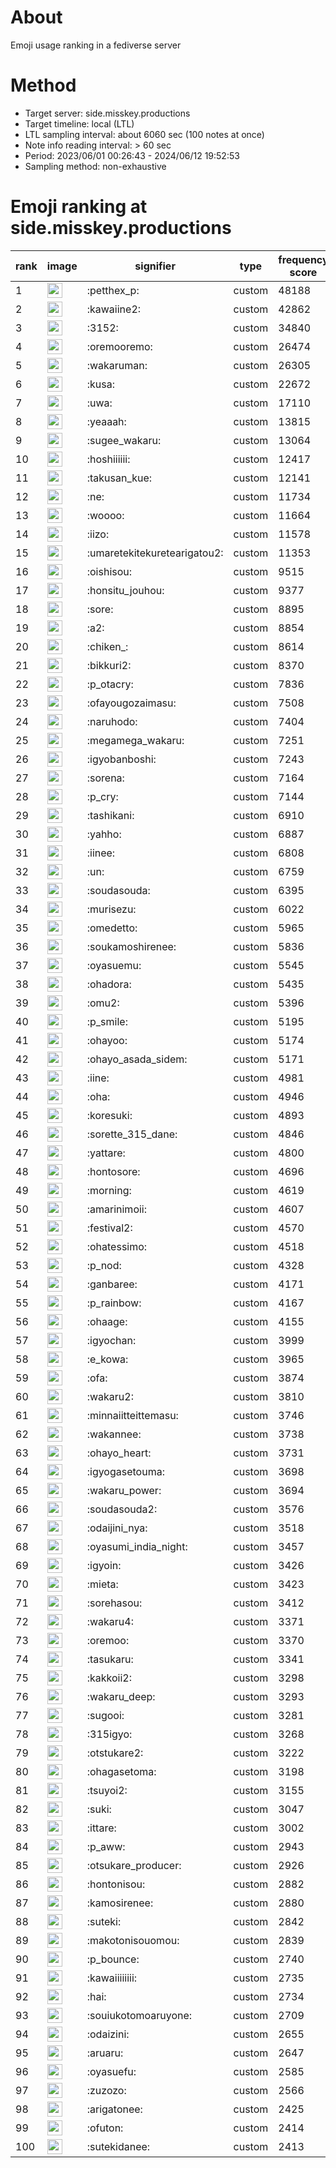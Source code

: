# About
Emoji usage ranking in a fediverse server

# Method
- Target server: side.misskey.productions
- Target timeline: local (LTL)
- LTL sampling interval: about 6060 sec (100 notes at once)
- Note info reading interval: > 60 sec
- Period: 2023/06/01 00:26:43 - 2024/06/12 19:52:53 
- Sampling method: non-exhaustive

# Emoji ranking at side.misskey.productions

|rank|image|signifier|type|frequency score|
|----|----|----|----|----|
|1|<img height="24" src="https://side.misskey.productions/emoji/petthex_p.webp">|:petthex_p:|custom|48188|
|2|<img height="24" src="https://side.misskey.productions/emoji/kawaiine2.webp">|:kawaiine2:|custom|42862|
|3|<img height="24" src="https://side.misskey.productions/emoji/3152.webp">|:3152:|custom|34840|
|4|<img height="24" src="https://side.misskey.productions/emoji/oremooremo.webp">|:oremooremo:|custom|26474|
|5|<img height="24" src="https://side.misskey.productions/emoji/wakaruman.webp">|:wakaruman:|custom|26305|
|6|<img height="24" src="https://side.misskey.productions/emoji/kusa.webp">|:kusa:|custom|22672|
|7|<img height="24" src="https://side.misskey.productions/emoji/uwa.webp">|:uwa:|custom|17110|
|8|<img height="24" src="https://side.misskey.productions/emoji/yeaaah.webp">|:yeaaah:|custom|13815|
|9|<img height="24" src="https://side.misskey.productions/emoji/sugee_wakaru.webp">|:sugee_wakaru:|custom|13064|
|10|<img height="24" src="https://side.misskey.productions/emoji/hoshiiiiii.webp">|:hoshiiiiii:|custom|12417|
|11|<img height="24" src="https://side.misskey.productions/emoji/takusan_kue.webp">|:takusan_kue:|custom|12141|
|12|<img height="24" src="https://side.misskey.productions/emoji/ne.webp">|:ne:|custom|11734|
|13|<img height="24" src="https://side.misskey.productions/emoji/woooo.webp">|:woooo:|custom|11664|
|14|<img height="24" src="https://side.misskey.productions/emoji/iizo.webp">|:iizo:|custom|11578|
|15|<img height="24" src="https://side.misskey.productions/emoji/umaretekitekuretearigatou2.webp">|:umaretekitekuretearigatou2:|custom|11353|
|16|<img height="24" src="https://side.misskey.productions/emoji/oishisou.webp">|:oishisou:|custom|9515|
|17|<img height="24" src="https://side.misskey.productions/emoji/honsitu_jouhou.webp">|:honsitu_jouhou:|custom|9377|
|18|<img height="24" src="https://side.misskey.productions/emoji/sore.webp">|:sore:|custom|8895|
|19|<img height="24" src="https://side.misskey.productions/emoji/a2.webp">|:a2:|custom|8854|
|20|<img height="24" src="https://side.misskey.productions/emoji/chiken_.webp">|:chiken_:|custom|8614|
|21|<img height="24" src="https://side.misskey.productions/emoji/bikkuri2.webp">|:bikkuri2:|custom|8370|
|22|<img height="24" src="https://side.misskey.productions/emoji/p_otacry.webp">|:p_otacry:|custom|7836|
|23|<img height="24" src="https://side.misskey.productions/emoji/ofayougozaimasu.webp">|:ofayougozaimasu:|custom|7508|
|24|<img height="24" src="https://side.misskey.productions/emoji/naruhodo.webp">|:naruhodo:|custom|7404|
|25|<img height="24" src="https://side.misskey.productions/emoji/megamega_wakaru.webp">|:megamega_wakaru:|custom|7251|
|26|<img height="24" src="https://side.misskey.productions/emoji/igyobanboshi.webp">|:igyobanboshi:|custom|7243|
|27|<img height="24" src="https://side.misskey.productions/emoji/sorena.webp">|:sorena:|custom|7164|
|28|<img height="24" src="https://side.misskey.productions/emoji/p_cry.webp">|:p_cry:|custom|7144|
|29|<img height="24" src="https://side.misskey.productions/emoji/tashikani.webp">|:tashikani:|custom|6910|
|30|<img height="24" src="https://side.misskey.productions/emoji/yahho.webp">|:yahho:|custom|6887|
|31|<img height="24" src="https://side.misskey.productions/emoji/iinee.webp">|:iinee:|custom|6808|
|32|<img height="24" src="https://side.misskey.productions/emoji/un.webp">|:un:|custom|6759|
|33|<img height="24" src="https://side.misskey.productions/emoji/soudasouda.webp">|:soudasouda:|custom|6395|
|34|<img height="24" src="https://side.misskey.productions/emoji/murisezu.webp">|:murisezu:|custom|6022|
|35|<img height="24" src="https://side.misskey.productions/emoji/omedetto.webp">|:omedetto:|custom|5965|
|36|<img height="24" src="https://side.misskey.productions/emoji/soukamoshirenee.webp">|:soukamoshirenee:|custom|5836|
|37|<img height="24" src="https://side.misskey.productions/emoji/oyasuemu.webp">|:oyasuemu:|custom|5545|
|38|<img height="24" src="https://side.misskey.productions/emoji/ohadora.webp">|:ohadora:|custom|5435|
|39|<img height="24" src="https://side.misskey.productions/emoji/omu2.webp">|:omu2:|custom|5396|
|40|<img height="24" src="https://side.misskey.productions/emoji/p_smile.webp">|:p_smile:|custom|5195|
|41|<img height="24" src="https://side.misskey.productions/emoji/ohayoo.webp">|:ohayoo:|custom|5174|
|42|<img height="24" src="https://side.misskey.productions/emoji/ohayo_asada_sidem.webp">|:ohayo_asada_sidem:|custom|5171|
|43|<img height="24" src="https://side.misskey.productions/emoji/iine.webp">|:iine:|custom|4981|
|44|<img height="24" src="https://side.misskey.productions/emoji/oha.webp">|:oha:|custom|4946|
|45|<img height="24" src="https://side.misskey.productions/emoji/koresuki.webp">|:koresuki:|custom|4893|
|46|<img height="24" src="https://side.misskey.productions/emoji/sorette_315_dane.webp">|:sorette_315_dane:|custom|4846|
|47|<img height="24" src="https://side.misskey.productions/emoji/yattare.webp">|:yattare:|custom|4800|
|48|<img height="24" src="https://side.misskey.productions/emoji/hontosore.webp">|:hontosore:|custom|4696|
|49|<img height="24" src="https://side.misskey.productions/emoji/morning.webp">|:morning:|custom|4619|
|50|<img height="24" src="https://side.misskey.productions/emoji/amarinimoii.webp">|:amarinimoii:|custom|4607|
|51|<img height="24" src="https://side.misskey.productions/emoji/festival2.webp">|:festival2:|custom|4570|
|52|<img height="24" src="https://side.misskey.productions/emoji/ohatessimo.webp">|:ohatessimo:|custom|4518|
|53|<img height="24" src="https://side.misskey.productions/emoji/p_nod.webp">|:p_nod:|custom|4328|
|54|<img height="24" src="https://side.misskey.productions/emoji/ganbaree.webp">|:ganbaree:|custom|4171|
|55|<img height="24" src="https://side.misskey.productions/emoji/p_rainbow.webp">|:p_rainbow:|custom|4167|
|56|<img height="24" src="https://side.misskey.productions/emoji/ohaage.webp">|:ohaage:|custom|4155|
|57|<img height="24" src="https://side.misskey.productions/emoji/igyochan.webp">|:igyochan:|custom|3999|
|58|<img height="24" src="https://side.misskey.productions/emoji/e_kowa.webp">|:e_kowa:|custom|3965|
|59|<img height="24" src="https://side.misskey.productions/emoji/ofa.webp">|:ofa:|custom|3874|
|60|<img height="24" src="https://side.misskey.productions/emoji/wakaru2.webp">|:wakaru2:|custom|3810|
|61|<img height="24" src="https://side.misskey.productions/emoji/minnaiitteittemasu.webp">|:minnaiitteittemasu:|custom|3746|
|62|<img height="24" src="https://side.misskey.productions/emoji/wakannee.webp">|:wakannee:|custom|3738|
|63|<img height="24" src="https://side.misskey.productions/emoji/ohayo_heart.webp">|:ohayo_heart:|custom|3731|
|64|<img height="24" src="https://side.misskey.productions/emoji/igyogasetouma.webp">|:igyogasetouma:|custom|3698|
|65|<img height="24" src="https://side.misskey.productions/emoji/wakaru_power.webp">|:wakaru_power:|custom|3694|
|66|<img height="24" src="https://side.misskey.productions/emoji/soudasouda2.webp">|:soudasouda2:|custom|3576|
|67|<img height="24" src="https://side.misskey.productions/emoji/odaijini_nya.webp">|:odaijini_nya:|custom|3518|
|68|<img height="24" src="https://side.misskey.productions/emoji/oyasumi_india_night.webp">|:oyasumi_india_night:|custom|3457|
|69|<img height="24" src="https://side.misskey.productions/emoji/igyoin.webp">|:igyoin:|custom|3426|
|70|<img height="24" src="https://side.misskey.productions/emoji/mieta.webp">|:mieta:|custom|3423|
|71|<img height="24" src="https://side.misskey.productions/emoji/sorehasou.webp">|:sorehasou:|custom|3412|
|72|<img height="24" src="https://side.misskey.productions/emoji/wakaru4.webp">|:wakaru4:|custom|3371|
|73|<img height="24" src="https://side.misskey.productions/emoji/oremoo.webp">|:oremoo:|custom|3370|
|74|<img height="24" src="https://side.misskey.productions/emoji/tasukaru.webp">|:tasukaru:|custom|3341|
|75|<img height="24" src="https://side.misskey.productions/emoji/kakkoii2.webp">|:kakkoii2:|custom|3298|
|76|<img height="24" src="https://side.misskey.productions/emoji/wakaru_deep.webp">|:wakaru_deep:|custom|3293|
|77|<img height="24" src="https://side.misskey.productions/emoji/sugooi.webp">|:sugooi:|custom|3281|
|78|<img height="24" src="https://side.misskey.productions/emoji/315igyo.webp">|:315igyo:|custom|3268|
|79|<img height="24" src="https://side.misskey.productions/emoji/otstukare2.webp">|:otstukare2:|custom|3222|
|80|<img height="24" src="https://side.misskey.productions/emoji/ohagasetoma.webp">|:ohagasetoma:|custom|3198|
|81|<img height="24" src="https://side.misskey.productions/emoji/tsuyoi2.webp">|:tsuyoi2:|custom|3155|
|82|<img height="24" src="https://side.misskey.productions/emoji/suki.webp">|:suki:|custom|3047|
|83|<img height="24" src="https://side.misskey.productions/emoji/ittare.webp">|:ittare:|custom|3002|
|84|<img height="24" src="https://side.misskey.productions/emoji/p_aww.webp">|:p_aww:|custom|2943|
|85|<img height="24" src="https://side.misskey.productions/emoji/otsukare_producer.webp">|:otsukare_producer:|custom|2926|
|86|<img height="24" src="https://side.misskey.productions/emoji/hontonisou.webp">|:hontonisou:|custom|2882|
|87|<img height="24" src="https://side.misskey.productions/emoji/kamosirenee.webp">|:kamosirenee:|custom|2880|
|88|<img height="24" src="https://side.misskey.productions/emoji/suteki.webp">|:suteki:|custom|2842|
|89|<img height="24" src="https://side.misskey.productions/emoji/makotonisouomou.webp">|:makotonisouomou:|custom|2839|
|90|<img height="24" src="https://side.misskey.productions/emoji/p_bounce.webp">|:p_bounce:|custom|2740|
|91|<img height="24" src="https://side.misskey.productions/emoji/kawaiiiiiiii.webp">|:kawaiiiiiiii:|custom|2735|
|92|<img height="24" src="https://side.misskey.productions/emoji/hai.webp">|:hai:|custom|2734|
|93|<img height="24" src="https://side.misskey.productions/emoji/souiukotomoaruyone.webp">|:souiukotomoaruyone:|custom|2709|
|94|<img height="24" src="https://side.misskey.productions/emoji/odaizini.webp">|:odaizini:|custom|2655|
|95|<img height="24" src="https://side.misskey.productions/emoji/aruaru.webp">|:aruaru:|custom|2647|
|96|<img height="24" src="https://side.misskey.productions/emoji/oyasuefu.webp">|:oyasuefu:|custom|2585|
|97|<img height="24" src="https://side.misskey.productions/emoji/zuzozo.webp">|:zuzozo:|custom|2566|
|98|<img height="24" src="https://side.misskey.productions/emoji/arigatonee.webp">|:arigatonee:|custom|2425|
|99|<img height="24" src="https://side.misskey.productions/emoji/ofuton.webp">|:ofuton:|custom|2414|
|100|<img height="24" src="https://side.misskey.productions/emoji/sutekidanee.webp">|:sutekidanee:|custom|2413|
